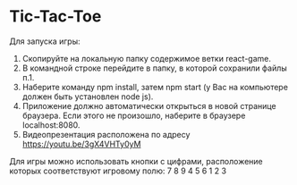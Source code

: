 # Tic-Tac-Toe
Для запуска игры:
1. Скопируйте на локальную папку содержимое ветки react-game.
2. В командной строке перейдите в папку, в которой сохранили файлы п.1.
3. Наберите команду npm install, затем npm start (у Вас на компьютере должен быть установлен node js).
4. Приложение должно автоматически открыться в новой странице браузера. Если этого не произошло, наберите в браузере localhost:8080.
5. Видеопрезентация расположена по адресу https://youtu.be/3gX4VHTy0yM

Для игры можно использовать кнопки с цифрами, расположение которых соответствуют игровому полю:
7 8 9
4 5 6
1 2 3
